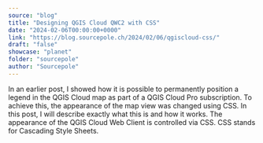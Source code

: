 ```yaml
---
source: "blog"
title: "Designing QGIS Cloud QWC2 with CSS"
date: "2024-02-06T00:00:00+0000"
link: "https://blog.sourcepole.ch/2024/02/06/qgiscloud-css/"
draft: "false"
showcase: "planet"
folder: "sourcepole"
author: "Sourcepole"
---
```


In an earlier post, I showed how it is possible to permanently position a legend in the QGIS Cloud map as part of a QGIS Cloud Pro subscription. To achieve this, the appearance of the map view was changed using CSS. In this post, I will describe exactly what this is and how it works.
The appearance of the QGIS Cloud Web Client is controlled via CSS. CSS stands for Cascading Style Sheets.
